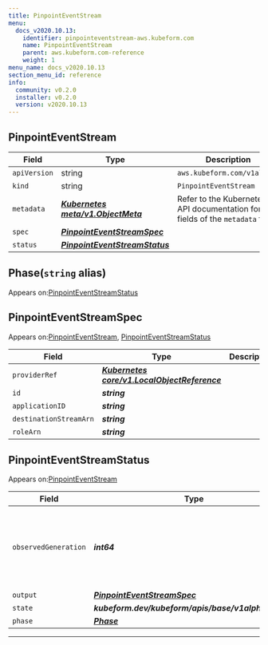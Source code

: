 ```yaml
---
title: PinpointEventStream
menu:
  docs_v2020.10.13:
    identifier: pinpointeventstream-aws.kubeform.com
    name: PinpointEventStream
    parent: aws.kubeform.com-reference
    weight: 1
menu_name: docs_v2020.10.13
section_menu_id: reference
info:
  community: v0.2.0
  installer: v0.2.0
  version: v2020.10.13
---
```


## PinpointEventStream
| Field | Type | Description |
| ------ | ----- | ----------- |
| `apiVersion` | string | `aws.kubeform.com/v1alpha1` |
|    `kind` | string | `PinpointEventStream` |
| `metadata` | ***[Kubernetes meta/v1.ObjectMeta](https://kubernetes.io/docs/reference/generated/kubernetes-api/v1.13/#objectmeta-v1-meta)***|Refer to the Kubernetes API documentation for the fields of the `metadata` field.|
| `spec` | ***[PinpointEventStreamSpec](#pinpointeventstreamspec)***||
| `status` | ***[PinpointEventStreamStatus](#pinpointeventstreamstatus)***||
## Phase(`string` alias)

Appears on:[PinpointEventStreamStatus](#pinpointeventstreamstatus)

## PinpointEventStreamSpec

Appears on:[PinpointEventStream](#pinpointeventstream), [PinpointEventStreamStatus](#pinpointeventstreamstatus)

| Field | Type | Description |
| ------ | ----- | ----------- |
| `providerRef` | ***[Kubernetes core/v1.LocalObjectReference](https://kubernetes.io/docs/reference/generated/kubernetes-api/v1.13/#localobjectreference-v1-core)***||
| `id` | ***string***||
| `applicationID` | ***string***||
| `destinationStreamArn` | ***string***||
| `roleArn` | ***string***||
## PinpointEventStreamStatus

Appears on:[PinpointEventStream](#pinpointeventstream)

| Field | Type | Description |
| ------ | ----- | ----------- |
| `observedGeneration` | ***int64***| ***(Optional)*** Resource generation, which is updated on mutation by the API Server.|
| `output` | ***[PinpointEventStreamSpec](#pinpointeventstreamspec)***| ***(Optional)*** |
| `state` | ***kubeform.dev/kubeform/apis/base/v1alpha1.State***| ***(Optional)*** |
| `phase` | ***[Phase](#phase)***| ***(Optional)*** |
---
